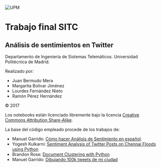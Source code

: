 ![](http://www.upm.es/sfs/Rectorado/Gabinete%20del%20Rector/Logos/UPM/EscPolitecnica/EscUpmPolit_p.gif "UPM")
# Trabajo final SITC
## Análisis de sentimientos en Twitter

Departamento de Ingeniería de Sistemas Telemáticos. Universidad Politécnica de Madrid.

Realizado por:
- Juan Bermudo Mera
- Margarita Bolívar Jiménez
- Lourdes Fernández Nieto
- Ramón Pérez Hernández

© 2017

Los notebooks están licenciado libremente bajo la licencia [Creative Commons Attribution Share-Alike](https://creativecommons.org/licenses/by/2.0/).

La base del código empleado procede de los trabajos de:
- Manuel Garrido: [Cómo hacer Análisis de Sentimiento en español](http://pybonacci.org/2015/11/24/como-hacer-analisis-de-sentimiento-en-espanol-2/).
- Yogesh Kulkarni: [Sentiment Analysis of Twitter Posts on Chennai Floods using Python](https://www.analyticsvidhya.com/blog/2017/01/sentiment-analysis-of-twitter-posts-on-chennai-floods-using-python/)
- Brandon Rose: [Document Clustering with Python](http://brandonrose.org/clustering)
- Manuel Garrido: [Dibujando 100k tweets de mi ciudad](http://pybonacci.org/2015/11/16/dibujando-100k-tweets-de-mi-ciudad/)
